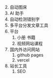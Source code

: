 2. 自动图床
3. AI 助手
4. 自动检测错别字
5. 多平台分发文章工具
6. 平台
   1. 小册 书籍
   2. 视频网站课程
7. 国内外访问网站
   1. github pages
   2. vercel
8. 站长工具
   1. SEO
